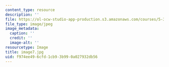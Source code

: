 ```yaml
---
content_type: resource
description: ''
file: https://ol-ocw-studio-app-production.s3.amazonaws.com/courses/5-301-chemistry-laboratory-techniques-january-iap-2012/f974ee496cfd1cb93b990a027932db56_image7.jpg
file_type: image/jpeg
image_metadata:
  caption: ''
  credit: ''
  image-alt: ''
resourcetype: Image
title: image7.jpg
uid: f974ee49-6cfd-1cb9-3b99-0a027932db56
---
```

